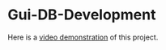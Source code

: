 # Gui-DB-Development

Here is a <a href="https://augustauniversity.app.box.com/s/8ix2r8t0ay1d1ppidujy2jp8cezw1rwt" target="_blank">video demonstration</a> of this project.
